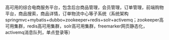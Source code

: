 高可用的综合电商服务平台，包含后台商品管理，会员管理，订单管理，前端购物平台，商品搜索，商品详情，订单物流中心等子系统（系统架构springmvc+mybatis+dubbo+zookeeper+redis+solr+activemq；zookeeper高可用集群，redis高可用集群，solr高可用集群，freemarker网页静态化，activemq消息队列，单点登录等）